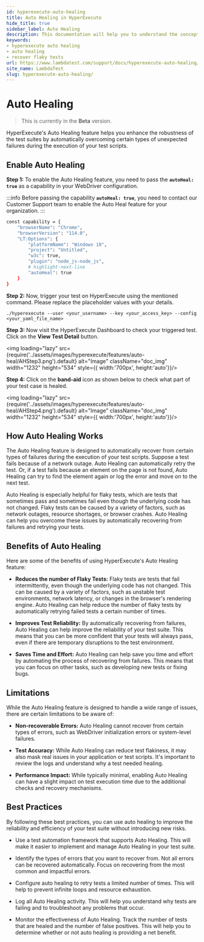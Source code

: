 ```yaml
---
id: hyperexecute-auto-healing
title: Auto Healing in HyperExecute
hide_title: true
sidebar_label: Auto Healing
description: This documentation will help you to understand the concept of auto healing in hyperexecute
keywords:
- hyperexecute auto healing
- auto healing
- recover flaky tests
url: https://www.lambdatest.com/support/docs/hyperexecute-auto-healing/
site_name: LambdaTest
slug: hyperexecute-auto-healing/
---
```


<script type="application/ld+json"
      dangerouslySetInnerHTML={{ __html: JSON.stringify({
       "@context": "https://schema.org",
        "@type": "BreadcrumbList",
        "itemListElement": [{
          "@type": "ListItem",
          "position": 1,
          "name": "LambdaTest",
          "item": "https://www.lambdatest.com"
        },{
          "@type": "ListItem",
          "position": 2,
          "name": "Support",
          "item": "https://www.lambdatest.com/support/docs/"
        },{
          "@type": "ListItem",
          "position": 3,
          "name": "Background Services",
          "item": "https://www.lambdatest.com/support/docs/hyperexecute-auto-healing/"
        }]
      })
    }}
></script>

# Auto Healing

> This is currently in the **Beta** version.

HyperExecute's Auto Healing feature helps you enhance the robustness of the test suites by automatically overcoming certain types of unexpected failures during the execution of your test scripts.

<!-- <img loading="lazy" src={require('../assets/images/hyperexecute/autohealing.png').default} alt="Image"  className="doc_img" width="1232" height="534" style={{ width:'700px', height:'auto'}}/> -->

## Enable Auto Healing

**Step 1:** ​To еnablе thе Auto Hеaling fеaturе, you nееd to pass thе **`autoHеal: truе`** as a capability in your WеbDrivеr configuration.

:::info
Before passing the capability **`autoHеal: truе`**, you need to contact our Customer Support team to enable the Auto Heal feature for your organization.
:::

```bash
const capability = {
    "browserName": "Chrome",
    "browserVersion": "114.0",
    "LT:Options": {
        "platformName": "Windows 10",
        "project": "Untitled",
        "w3c": true,
        "plugin": "node_js-node_js",
        # highlight-next-line
        "autoHeal": true
    }
}
```

**Step 2:** Now, trigger your test on HyperExecute using the mentioned command. Please replace the placeholder values with your details.

```
./hyperexecute --user <your_username> --key <your_access_key> --config <your_yaml_file_name>
```

**Step 3:** Now visit the HyperExecute Dashboard to check your triggered test. Click on the **View Test Detail** button.

<img loading="lazy" src={require('../assets/images/hyperexecute/features/auto-heal/AHStep3.png').default} alt="Image"  className="doc_img" width="1232" height="534" style={{ width:'700px', height:'auto'}}/>

**Step 4:** Click on the **band-aid** icon as shown below to check what part of your test case is healed.

<img loading="lazy" src={require('../assets/images/hyperexecute/features/auto-heal/AHStep4.png').default} alt="Image"  className="doc_img" width="1232" height="534" style={{ width:'700px', height:'auto'}}/>

## How Auto Healing Works

The Auto Healing feature is designed to automatically recover from certain types of failures during the execution of your test scripts. Suppose a test fails because of a network outage. Auto Healing can automatically retry the test. Or, if a test fails because an element on the page is not found, Auto Healing can try to find the element again or log the error and move on to the next test.

Auto Healing is especially helpful for flaky tests, which are tests that sometimes pass and sometimes fail even though the underlying code has not changed. Flaky tests can be caused by a variety of factors, such as network outages, resource shortages, or browser crashes. Auto Healing can help you overcome these issues by automatically recovering from failures and retrying your tests.

## Benefits of Auto Healing
Here are some of the benefits of using HyperExecute's Auto Healing feature:

- **Reduces the number of Flaky Tests:** Flaky tests are tests that fail intermittently, even though the underlying code has not changed. This can be caused by a variety of factors, such as unstable test environments, network latency, or changes in the browser's rendering engine. Auto Healing can help reduce the number of flaky tests by automatically retrying failed tests a certain number of times.

- **Improves Test Reliability:** By automatically recovering from failures, Auto Healing can help improve the reliability of your test suite. This means that you can be more confident that your tests will always pass, even if there are temporary disruptions to the test environment.

- **Saves Time and Effort:** Auto Healing can help save you time and effort by automating the process of recovering from failures. This means that you can focus on other tasks, such as developing new tests or fixing bugs.


## Limitations
While the Auto Healing feature is designed to handle a wide range of issues, there are certain limitations to be aware of:

- **Non-recoverable Errors:** Auto Healing cannot recover from certain types of errors, such as WebDriver initialization errors or system-level failures.

- **Test Accuracy:** While Auto Healing can reduce test flakiness, it may also mask real issues in your application or test scripts. It's important to review the logs and understand why a test needed healing.

- **Performance Impact:** While typically minimal, enabling Auto Healing can have a slight impact on test execution time due to the additional checks and recovery mechanisms.

## Best Practices
By following these best practices, you can use auto healing to improve the reliability and efficiency of your test suite without introducing new risks.

- Use a test automation framework that supports Auto Healing. This will make it easier to implement and manage Auto Healing in your test suite.

- Identify the types of errors that you want to recover from. Not all errors can be recovered automatically. Focus on recovering from the most common and impactful errors.

- Configure auto healing to retry tests a limited number of times. This will help to prevent infinite loops and resource exhaustion.

- Log all Auto Healing activity. This will help you understand why tests are failing and to troubleshoot any problems that occur.

- Monitor the effectiveness of Auto Healing. Track the number of tests that are healed and the number of false positives. This will help you to determine whether or not auto healing is providing a net benefit.

